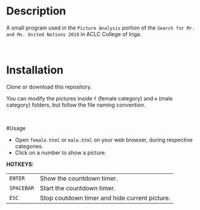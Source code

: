 # Description
A small program used in the `Picture Analysis` portion of the `Search for Mr. and Ms. United Nations 2019` in ACLC College of Iriga.

<br>

# Installation
Clone or download this repository.

You can modify the pictures inside `f` (female category) and `m` (male category) folders, but follow the file naming convention.

<br>

#Usage
<ul>
    <li>Open <code>female.html</code> or <code>male.html</code> on your web browser, during respective categories.</li>
    <li>Click on a number to show a picture.</li>
</ul>
<b>HOTKEYS:</b>
<table>
    <tr>
        <td><code>ENTER</code></td>
        <td>Show the countdown timer.</td>
    </tr>
    <tr>
        <td><code>SPACEBAR</code></td>
        <td>Start the countdown timer.</td>
    </tr>
    <tr>
        <td><code>ESC</code></td>
        <td>Stop coutdown timer and hide current picture.</td>
    </tr>
</table>